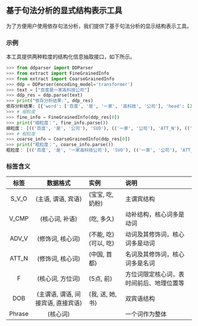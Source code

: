 ## 基于句法分析的显式结构表示工具
为了方便用户使用依存句法分析，我们提供了基于句法分析的显示结构表示工具。<br>

### 示例
本工具提供两种粒度的结构化信息抽取接口，如下所示。

```python
>>> from ddparser import DDParser
>>> from extract import FineGrainedInfo
>>> from extract import CoarseGrainedInfo
>>> ddp = DDParser(encoding_model='transformer')
>>> text = ["百度是一家高科技公司"]
>>> ddp_res = ddp.parse(text)
>>> print("依存分析结果:", ddp_res)
依存分析结果: [{'word': ['百度', '是', '一家', '高科技', '公司'], 'head': [2, 0, 5, 5, 2], 'deprel': ['SBV', 'HED', 'ATT', 'ATT', 'VOB']}]
>>> # 细粒度
>>> fine_info = FineGrainedInfo(ddp_res[0])
>>> print("细粒度：", fine_info.parse())
细粒度： [(('百度', '是', '公司'), 'SVO'), (('一家', '公司'), 'ATT_N'), (('高科技', '公司'), 'ATT_N')]
>>> # 粗粒度
>>> coarse_info = CoarseGrainedInfo(ddp_res[0])
>>> print("粗粒度：", coarse_info.parse())
粗粒度： [(('百度', '是', '一家高科技公司'), 'SVO'), (('一家', '公司'), 'ATT_N'), (('高科技', '公司'), 'ATT_N')]
```
### 标签含义
|  标签  |              数据格式              | 实例                  | 说明                                     |
| :----: | :--------------------------------: | :-------------------- | :--------------------------------------- |
| S_V_O  |         (主语, 谓语, 宾语)         | (宝宝, 吃, 奶粉)      | 主谓宾结构                               |
| V_CMP  |           (核心词, 补语)           | (吃, 多久)            | 动补结构，核心词多是动词                 |
| ADV_V  |          (修饰词, 核心词)          | (不能, 吃) (可以, 吃) | 动词及其修饰词，核心词多是动词           |
| ATT_N  |          (修饰词, 核心词)          | (中国, 首都)          | 名词及其修饰词，核心词多是名词           |
|   F    |          (核心词, 方位词)          | (5点, 前)             | 方位词限定核心词，表时间前后、地理位置等 |
|  DOB   | (主谓语, 谓语, 间接宾语, 直接宾语) | (我, 送, 她, 书)      | 双宾语结构                               |
| Phrase |              (核心词)              |                       | 一个词作为整体                           |
